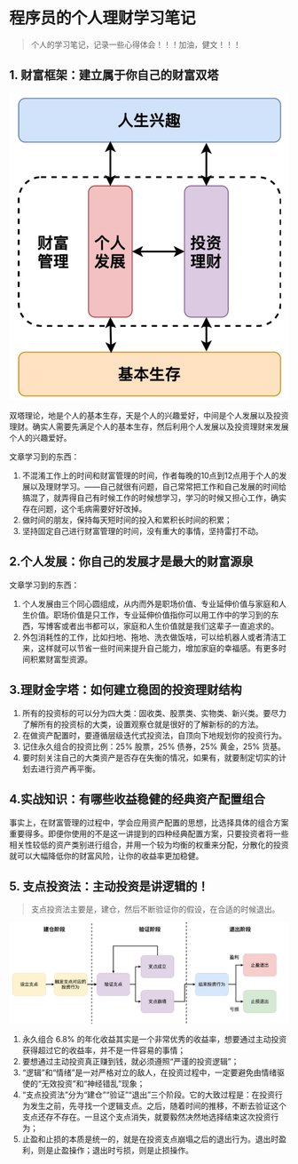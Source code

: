 # 程序员的个人理财学习笔记

> 个人的学习笔记，记录一些心得体会！！！加油，健文！！！

## 1. 财富框架：建立属于你自己的财富双塔

![](./img/1.双塔.png)

双塔理论，地是个人的基本生存，天是个人的兴趣爱好，中间是个人发展以及投资理财。确实人需要先满足个人的基本生存，然后利用个人发展以及投资理财来发展个人的兴趣爱好。

文章学习到的东西：

1. 不混淆工作上的时间和财富管理的时间，作者每晚的10点到12点用于个人的发展以及理财学习。——自己就很有问题，自己常常把工作和自己发展的时间给搞混了，就弄得自己有时候工作的时候想学习，学习的时候又担心工作，确实存在问题，这个毛病需要好好改掉。
2. 做时间的朋友，保持每天短时间的投入和累积长时间的积累；
3. 坚持固定自己进行财富管理的时间，没有重大的事情，坚持雷打不动。

## 2.个人发展：你自己的发展才是最大的财富源泉

文章学习到的东西：

1. 个人发展由三个同心圆组成，从内而外是职场价值、专业延伸价值与家庭和人生价值。职场价值是只工作，专业延伸价值指你可以用工作中的学习到的东西，写博客或者出书都可以，家庭和人生价值就是我们这辈子一直追求的。
2. 外包消耗性的工作，比如扫地、拖地、洗衣做饭啥，可以给机器人或者清洁工来，这样就可以节省一些时间来提升自己能力，增加家庭的幸福感。有更多时间积累财富型资源。

## 3.理财金字塔：如何建立稳固的投资理财结构

1. 所有的投资标的可以分为四大类：固收类、股票类、实物类、新兴类。要尽力了解所有的投资标的大类，设置观察仓就是很好的了解新标的的方法。
2. 在做资产配置时，要遵循层级迭代式投资法，自顶向下地规划你的投资行为。
3. 记住永久组合的投资比例：25% 股票，25% 债券，25% 黄金，25% 货基。
4. 要时刻关注自己的大类资产是否存在失衡的情况，如果有，就要制定切实的计划去进行资产再平衡。



## 4.实战知识：有哪些收益稳健的经典资产配置组合

事实上，在财富管理的过程中，学会应用资产配置的思想，比选择具体的组合方案重要得多。即便你使用的不是这一讲提到的四种经典配置方案，只要投资者将一些相关性较低的资产类别进行组合，并用一个较为均衡的权重来分配，分散化的投资就可以大幅降低你的财富风险，让你的收益率更加稳健。

## 5. 支点投资法：主动投资是讲逻辑的！

> 支点投资法主要是，建仓，然后不断验证你的假设，在合适的时候退出。

![](./img/支点投资法.png)

1. 永久组合 6.8% 的年化收益其实是一个非常优秀的收益率，想要通过主动投资获得超过它的收益率，并不是一件容易的事情；
2. 要想通过主动投资真正赚到钱，就必须遵照“严谨的投资逻辑”；
3. “逻辑”和“情绪”是一对严格对立的敌人，在投资过程中，一定要避免由情绪驱使的“无效投资”和“神经错乱”现象；
4. “支点投资法”分为“建仓”“验证”“退出”三个阶段。它的大致过程是：在投资行为发生之前，先寻找一个逻辑支点。之后，随着时间的推移，不断去验证这个支点还存不存在。一旦这个支点消失，就要毅然决然地选择结束这次投资行为；
5. 止盈和止损的本质是统一的，就是在投资支点崩塌之后的退出行为。退出时盈利，则是止盈操作；退出时亏损，则是止损操作。
